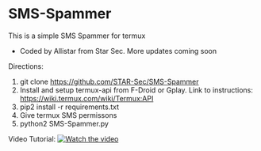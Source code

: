 # SMS-Spammer
This is a simple SMS Spammer for termux
- Coded by Allistar from Star Sec.
More updates coming soon

Directions: 
1. git clone https://github.com/STAR-Sec/SMS-Spammer
2. Install and setup termux-api from F-Droid or Gplay.
   Link to instructions: https://wiki.termux.com/wiki/Termux:API
3. pip2 install -r requirements.txt
4. Give termux SMS permissons
5. python2 SMS-Spammer.py


Video Tutorial:
[![Watch the video](https://img.youtube.com/vi/1c0nagvUJnM&feature=youtu.be/maxresdefault.jpg)](https://youtu.be/1c0nagvUJnM)
